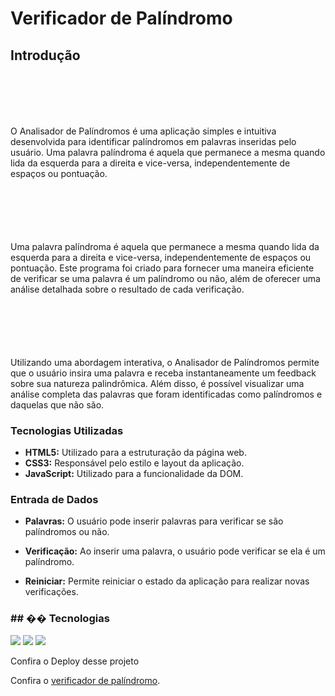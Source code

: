 <h1>Verificador de Palíndromo</h1>

## Introdução

<p style="margin-top: 100px; margin-bottom: 10px;">O Analisador de Palíndromos é uma aplicação simples e intuitiva desenvolvida para identificar palíndromos em palavras inseridas pelo usuário. Uma palavra palíndroma é aquela que permanece a mesma quando lida da esquerda para a direita e vice-versa, independentemente de espaços ou pontuação.</p>

<p style="margin-top: 100px; margin-bottom: 10px;">Uma palavra palíndroma é aquela que permanece a mesma quando lida da esquerda para a direita e vice-versa, independentemente de espaços ou pontuação. Este programa foi criado para fornecer uma maneira eficiente de verificar se uma palavra é um palíndromo ou não, além de oferecer uma análise detalhada sobre o resultado de cada verificação.</p>

<p style="margin-top: 100px; margin-bottom: 10px;">Utilizando uma abordagem interativa, o Analisador de Palíndromos permite que o usuário insira uma palavra e receba instantaneamente um feedback sobre sua natureza palindrômica. Além disso, é possível visualizar uma análise completa das palavras que foram identificadas como palíndromos e daquelas que não são.</p>



<h3>Tecnologias Utilizadas</h3>
<ul>
    <li><b>HTML5:</b> Utilizado para a estruturação da página web.</li>
    <li><b>CSS3:</b> Responsável pelo estilo e layout da aplicação.</li>
    <li><b>JavaScript:</b> Utilizado para a funcionalidade da DOM.</li>
</ul>

<h3>Entrada de Dados</h3>
<ul>
    <li><b>Palavras:</b> O usuário pode inserir palavras para verificar se são palíndromos ou não.</p></li>
    <li><b>Verificação:</b> Ao inserir uma palavra, o usuário pode verificar se ela é um palíndromo.</p></li>
    <li><b>Reiniciar:</b> Permite reiniciar o estado da aplicação para realizar novas verificações.</p></li>
</ul>

<h3>## �� Tecnologias</h3>
<div>
  <img src="https://img.shields.io/badge/HTML-239120?style=for-the-badge&logo=html5&logoColor=white">
  <img src="https://img.shields.io/badge/CSS-239120?&style=for-the-badge&logo=css3&logoColor=white">
  <img src="https://img.shields.io/badge/JavaScript-F7DF1E?style=for-the-badge&logo=javascript&logoColor=black">
</div>

<p>Confira o Deploy desse projeto</p>
    <p>Confira o <a href="https://alugue-de-jogos.vercel.app/">verificador de palíndromo</a>.</p>
